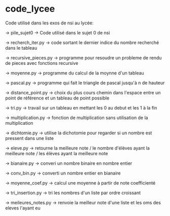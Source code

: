 # code_lycee

Code utilisé dans les exos de nsi au lycée:

  -> pile_sujet0
    -> Code utilisé dans le sujet 0 de nsi
    
  -> recherch_iter.py
    -> code sortant le dernier indice du nombre recherché dans le tableau
    
  -> recursive_pieces.py
    -> programme pour resoudre un probleme de rendu de pieces avec fonctions recursive
    
  -> moyenne.py
    -> programme du calcul de la moynne d'un tableau
    
  -> pascal.py
    -> programme qui fait le triangle de pascal jusqu'à n de hauteur
    
  -> distance_point.py
    -> choix du plus cours chemin dans l'espace entre un point de référence et un tableau de point possible

  -> tri.py
    -> travail sur un tableau en mettant les 0 au debut et les 1 à la fin
    
  -> multiplication.py
    -> fonction de multiplication sans utilisation de la multiplication
    
 -> dichtomie.py
    -> utilise la dichotomie pour regarder si un nombre est pressent dans une liste
    
 -> eleve.py
    -> retourne la meilleure note / le nombre d'élèves ayant la meilleure note / les élèves ayant la meilleure note
    
 -> bianaire.py
    -> converi un nombre binaire en nombre entier
    
 -> conv_bin.py
    -> converti un nombre entier en bianaire
    
 -> moyenne_coef.py
    -> calcul une moyenne à partir de note coefficienté
 
 -> tri_insertion.py
    -> tri les nombres d'un liste par ordre croissant
   
 -> meileures_notes.py
    -> renvoie la meilleur note d'une liste et les oms des eleves l'ayant eu
